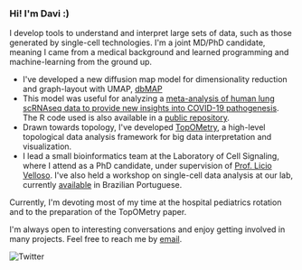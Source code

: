 ### Hi! I'm Davi :)

I develop tools to understand and interpret large sets of data, such as those generated by single-cell technologies.
I'm a joint MD/PhD candidate, meaning I came from a medical background and learned programming and machine-learning from the ground up. 

-  I've developed a new diffusion map model for dimensionality reduction and graph-layout with UMAP, [dbMAP](https://github.com/davisidarta/dbMAP)
-  This model was useful for analyzing a [meta-analysis of human lung scRNAseq data to provide new insights into COVID-19 pathogenesis](https://doi.org/10.1038/s41598-020-76488-2). The R code used is also available in a [public repository](https://github.com/davisidarta/humanlung).
-  Drawn towards topology, I've developed [TopOMetry](https://github.com/davisidarta/topometry), a high-level topological data analysis framework for big data interpretation and visualization. 
-  I lead a small bioinformatics team at the Laboratory of Cell Signaling, where I attend as a PhD candidate, under supervision of [Prof. Licio Velloso](https://scholar.google.com/citations?user=DKuRdBsAAAAJ&hl=pt-BR). I've also held a workshop on single-cell data analysis at our lab, currently [available](https://github.com/OCRC/TreinamentoSingleCell) in Brazilian Portuguese. 

Currently, I'm devoting most of my time at the hospital pediatrics rotation and to the preparation of the TopOMetry paper.

I'm always open to interesting conversations and enjoy getting involved in many projects. Feel free to reach me by [email](mailto:davisidarta@fcm.unicamp.br). 

![Twitter](https://img.shields.io/twitter/url/https/twitter.com/DaviSidarta.svg?label=Follow%20%40davisidarta&style=social)





<!--
**davisidarta/davisidarta** is a ✨ _special_ ✨ repository because its `README.md` (this file) appears on your GitHub profile.
